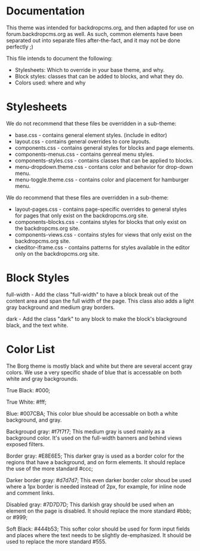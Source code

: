 Documentation
===============================================================================

This theme was intended for backdropcms.org, and then adapted for use on
forum.backdropcms.org as well. As such, common elements have been separated
out into separate files after-the-fact, and it may not be done perfectly ;)

This file intends to document the following:
* Stylesheets: Which to override in your base theme, and why.
* Block styles: classes that can be added to blocks, and what they do.
* Colors used: where and why


Stylesheets
===============================================================================

We do not recommend that these files be overridden in a sub-theme:

* base.css - contains general element styles. (include in editor)
* layout.css - contains general overrides to core layouts.
* components.css - contains general styles for blocks and page elements.
* components-menus.css - contains genreal menu styles.
* components-styles.css - contains classes that can be applied to blocks.
* menu-dropdown.theme.css - contans color and behavior for drop-down menu.
* menu-toggle.theme.css - contains color and placement for hamburger menu.

We do recommend that these files are overridden in a sub-theme:

* layout-pages.css - contains page-specific overrides to general styles for
    pages that only exist on the backdropcms.org site.
* components-blocks.css - contains styles for blocks that only exist on the
    backdropcms.org site.
* components-views.css - contains styles for views that only exist on the
    backdropcms.org site.
* ckeditor-iframe.css - contains patterns for styles available in the editor
    only on the backdropcms.org site.


Block Styles
===============================================================================

full-width - Add the class "full-width" to have a block break out of the content
             area and span the full width of the page. This class also adds a
             light gray background and medium gray borders.

dark - Add the class "dark" to any block to make the block's blackground black,
       and the text white.


Color List
===============================================================================

The Borg theme is mostly black and white but there are several accent gray
colors. We use a very specific shade of blue that is accessable on both white
and gray backgrounds.

True Black: #000;

True White: #fff;

Blue: #007CBA;
  This color blue should be accessable on both a white background, and gray.

Backgroupd gray: #f7f7f7;
  This medium gray is used mainly as a background color. It's used on the
  full-width banners and behind views exposed filters.

Border gray: #E8E6E5;
  This darker gray is used as a border color for the regions that have a
  background, and on form elements. It should replace the use of the more
  standard #ccc;

Darker border gray: #d7d7d7;
  This even darker border color shoud be used where a 1px border is needed
  instead of 2px, for example, for inline node and comment links.

Disabled gray: #7D7D7D;
  This darkish gray should be used when an element on the page is disabled. It
  should replace the more standard #bbb; or #999;

Soft Black: #444b53;
  This softer color should be used for form input fields and places where the
  text needs to be slightly de-emphasized. It should be used to replace the more
  standard #555.


